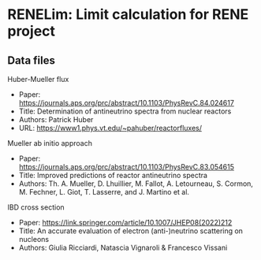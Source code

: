 # RENELim: Limit calculation for RENE project
## 
## Data files
Huber-Mueller flux
- Paper: https://journals.aps.org/prc/abstract/10.1103/PhysRevC.84.024617
- Title: Determination of antineutrino spectra from nuclear reactors
- Authors: Patrick Huber
- URL: https://www1.phys.vt.edu/~pahuber/reactorfluxes/

Mueller ab initio approach
- Paper: https://journals.aps.org/prc/abstract/10.1103/PhysRevC.83.054615
- Title: Improved predictions of reactor antineutrino spectra
- Authors: Th. A. Mueller, D. Lhuillier, M. Fallot, A. Letourneau, S. Cormon, M. Fechner, L. Giot, T. Lasserre, and J. Martino et al.

IBD cross section
- Paper: https://link.springer.com/article/10.1007/JHEP08(2022)212
- Title: An accurate evaluation of electron (anti-)neutrino scattering on nucleons
- Authors: Giulia Ricciardi, Natascia Vignaroli & Francesco Vissani 
